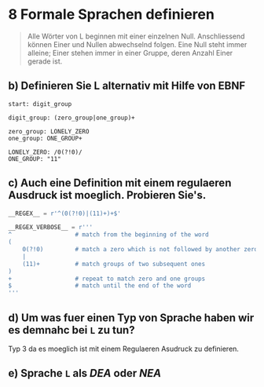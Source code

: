# 8 Formale Sprachen definieren

> Alle Wörter von L beginnen mit einer einzelnen Null.
> Anschliessend können Einer und Nullen abwechselnd folgen.
> Eine Null steht immer alleine;
> Einer stehen immer in einer Gruppe, deren Anzahl Einer gerade ist.

## b) Definieren Sie L alternativ mit Hilfe von EBNF

```ebnf
start: digit_group

digit_group: (zero_group|one_group)+

zero_group: LONELY_ZERO
one_group: ONE_GROUP+

LONELY_ZERO: /0(?!0)/
ONE_GROUP: "11"
```

## c) Auch eine Definition mit einem regulaeren Ausdruck ist moeglich. Probieren Sie's.

```python
__REGEX__ = r'^(0(?!0)|(11)+)+$'

__REGEX_VERBOSE__ = r'''
^                  # match from the beginning of the word
(
    0(?!0)         # match a zero which is not followed by another zero
    |
    (11)+          # match groups of two subsequent ones
)
+                  # repeat to match zero and one groups
$                  # match until the end of the word
'''
```

## d) Um was fuer einen Typ von Sprache haben wir es demnahc bei `L` zu tun?

Typ 3 da es moeglich ist mit einem Regulaeren Asudruck zu definieren.

## e) Sprache `L` als *DEA* oder *NEA*

